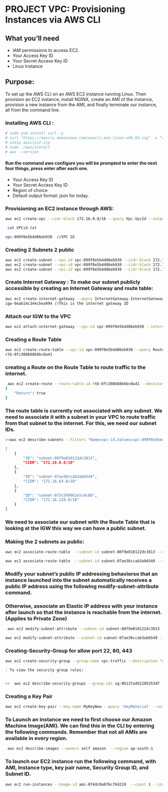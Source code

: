 # PROJECT VPC:  Provisioning Instances via AWS CLI
## What you’ll need

- IAM permissions to access EC2.
- Your Access Key ID
- Your Secret Access Key ID
- Linux Instance

## Purpose: 

To set up the AWS CLI on an AWS EC2 instance running Linux. Then provision an EC2 instance, install NGINX, create an AMI of the instance, provision a new instance from the AMI, and finally terminate our instance, all from the command line.

### Installing AWS CLI :

```sh
# sudo yum install curl -y
# curl "https://awscli.amazonaws.com/awscli-exe-linux-x86_64.zip" -o "awscliv2.zip"
# unzip awscliv2.zip
# sudo ./aws/install
# aws --version
```
####  Run the command aws configure you will be prompted to enter the next four things, press enter after each one.

- Your Access Key ID
- Your Secret Access Key ID
- Region of choice
- Default output format: json for today.

### Provisioning an EC2 instance through AWS:
```sh
aws ec2 create-vpc --cidr-block 172.16.0.0/16 --query Vpc.VpcId --output text > VPCid.txt // writing it to a file  VPCid.txt

 cat VPCid.txt

vpc-099f0e5b4d86eb930  //VPC ID
```
### Creating 2 Subnets 2 public 
```sh
aws ec2 create-subnet --vpc-id vpc-099f0e5b4d86eb930 --cidr-block 172.16.0.0/18
aws ec2 create-subnet --vpc-id vpc-099f0e5b4d86eb930 --cidr-block 172.16.64.0/18
aws ec2 create-subnet --vpc-id vpc-099f0e5b4d86eb930 --cidr-block 172.16.128.0/18  //private subnet
```
### Create Internet Gateway : To make our subnet publicly accessible by creating an Internet Gateway and route table:



```sh
aws ec2 create-internet-gateway --query InternetGateway.InternetGatewayId --output text
igw-0eab14c344cbea994 //This is the internet gateway ID
```
### Attach our IGW to the VPC
```sh
aws ec2 attach-internet-gateway --vpc-id vpc-099f0e5b4d86eb930 --internet-gateway-id igw-0eab14c344cbea994
```
### Creating a Route Table

```sh
aws ec2 create-route-table --vpc-id vpc-099f0e5b4d86eb930 --query RouteTable.RouteTableId --output text
rtb-0fc308688b6bc0a41
```
### creating a Route on the Route Table to route traffic to the internet. 
```sh
 aws ec2 create-route --route-table-id rtb-0fc308688b6bc0a41 --destination-cidr-block 0.0.0.0/0 --gateway-id igw-0eab14c344cbea994
{
    "Return": true
}
```
### The route table is currently not associated with any subnet. We need to associate it with a subnet in your VPC to route traffic from that subnet to the internet. For this, we need our subnet IDs.
```sh
>>aws ec2 describe-subnets --filters "Name=vpc-id,Values=vpc-099f0e5b4d86eb930" --query "Subnets[*].{ID:SubnetId,CIDR:CidrBlock}" //Querying subnet-IDs

[
    {
        "ID": "subnet-08f9e010122dc3813",
        "CIDR": "172.16.0.0/18"
    },
    {
        "ID": "subnet-07ae36ccab3ab6549",
        "CIDR": "172.16.64.0/18"
    },
    {
        "ID": "subnet-0f3c5999b2e5c4c68",
        "CIDR": "172.16.128.0/18"
    }
]
```
### We need to associate our subnet with the Route Table that is looking at the IGW this way we can have a public subnet. 

### Making the 2 subnets as public:

```sh
aws ec2 associate-route-table  --subnet-id subnet-08f9e010122dc3813 --route-table-id rtb-0fc308688b6bc0a41  // Route entry for First subnet

aws ec2 associate-route-table  --subnet-id subnet-07ae36ccab3ab6549 --route-table-id rtb-0fc308688b6bc0a41  //  Route entry for second subnet
```
###  Modify your subnet’s public IP addressing behaviorso that an instance launched into the subnet automatically receives a public IP address using the following modify-subnet-attribute command. 

### Otherwise, associate an Elastic IP address with your instance after launch so that the instance is reachable from the internet.(Applies to Private Zone)
```sh
 aws ec2 modify-subnet-attribute --subnet-id subnet-08f9e010122dc3813 --map-public-ip-on-launch

aws ec2 modify-subnet-attribute --subnet-id subnet-07ae36ccab3ab6549 --map-public-ip-on-launch
```

### Creating-Security-Group for allow port 22, 80, 443 

```sh
aws ec2 create-security-group --group-name vpc-traffic --description "Allow 22,80,443 access" --vpc-id vpc-099f0e5b4d86eb930

: To view the security group rules:


>>  aws ec2 describe-security-groups --group-ids sg-0b137a452205353df
```
### Creating a Key Pair
```sh
aws ec2 create-key-pair --key-name MyKeyNew --query 'KeyMaterial' --output text > MyKeyNew.pem 
```
### To Launch an instance we need to first choose our Amazon Machine Image(AMI). We can find this in the CLI by entering the following commands. Remember that not all AMIs are available in every region.

```sh
 aws ec2 describe-images --owners self amazon  --region ap-south-1 
```
### To launch our EC2 instance run the following command, with  AMI, Instance type, key pair name, Security Group ID, and Subnet ID.

```sh
aws ec2 run-instances --image-id ami-074dc0a6f6c764218  --count 1 --instance-type t2.micro --key-name MyKeyNew --security-group-ids 0b137a452205353df --subnet-id subnet-08f9e010122dc3813
```

